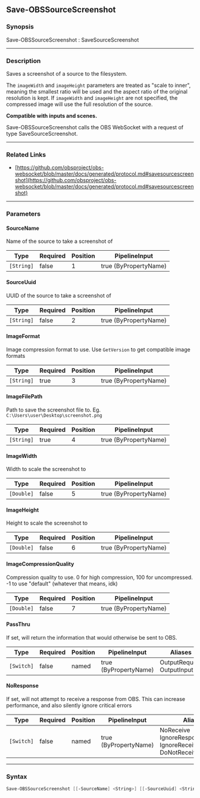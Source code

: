 Save-OBSSourceScreenshot
------------------------

### Synopsis
Save-OBSSourceScreenshot : SaveSourceScreenshot

---

### Description

Saves a screenshot of a source to the filesystem.

The `imageWidth` and `imageHeight` parameters are treated as "scale to inner", meaning the smallest ratio will be used and the aspect ratio of the original resolution is kept.
If `imageWidth` and `imageHeight` are not specified, the compressed image will use the full resolution of the source.

**Compatible with inputs and scenes.**

Save-OBSSourceScreenshot calls the OBS WebSocket with a request of type SaveSourceScreenshot.

---

### Related Links
* [https://github.com/obsproject/obs-websocket/blob/master/docs/generated/protocol.md#savesourcescreenshot](https://github.com/obsproject/obs-websocket/blob/master/docs/generated/protocol.md#savesourcescreenshot)

---

### Parameters
#### **SourceName**
Name of the source to take a screenshot of

|Type      |Required|Position|PipelineInput        |
|----------|--------|--------|---------------------|
|`[String]`|false   |1       |true (ByPropertyName)|

#### **SourceUuid**
UUID of the source to take a screenshot of

|Type      |Required|Position|PipelineInput        |
|----------|--------|--------|---------------------|
|`[String]`|false   |2       |true (ByPropertyName)|

#### **ImageFormat**
Image compression format to use. Use `GetVersion` to get compatible image formats

|Type      |Required|Position|PipelineInput        |
|----------|--------|--------|---------------------|
|`[String]`|true    |3       |true (ByPropertyName)|

#### **ImageFilePath**
Path to save the screenshot file to. Eg. `C:\Users\user\Desktop\screenshot.png`

|Type      |Required|Position|PipelineInput        |
|----------|--------|--------|---------------------|
|`[String]`|true    |4       |true (ByPropertyName)|

#### **ImageWidth**
Width to scale the screenshot to

|Type      |Required|Position|PipelineInput        |
|----------|--------|--------|---------------------|
|`[Double]`|false   |5       |true (ByPropertyName)|

#### **ImageHeight**
Height to scale the screenshot to

|Type      |Required|Position|PipelineInput        |
|----------|--------|--------|---------------------|
|`[Double]`|false   |6       |true (ByPropertyName)|

#### **ImageCompressionQuality**
Compression quality to use. 0 for high compression, 100 for uncompressed. -1 to use "default" (whatever that means, idk)

|Type      |Required|Position|PipelineInput        |
|----------|--------|--------|---------------------|
|`[Double]`|false   |7       |true (ByPropertyName)|

#### **PassThru**
If set, will return the information that would otherwise be sent to OBS.

|Type      |Required|Position|PipelineInput        |Aliases                      |
|----------|--------|--------|---------------------|-----------------------------|
|`[Switch]`|false   |named   |true (ByPropertyName)|OutputRequest<br/>OutputInput|

#### **NoResponse**
If set, will not attempt to receive a response from OBS.
This can increase performance, and also silently ignore critical errors

|Type      |Required|Position|PipelineInput        |Aliases                                                                |
|----------|--------|--------|---------------------|-----------------------------------------------------------------------|
|`[Switch]`|false   |named   |true (ByPropertyName)|NoReceive<br/>IgnoreResponse<br/>IgnoreReceive<br/>DoNotReceiveResponse|

---

### Syntax
```PowerShell
Save-OBSSourceScreenshot [[-SourceName] <String>] [[-SourceUuid] <String>] [-ImageFormat] <String> [-ImageFilePath] <String> [[-ImageWidth] <Double>] [[-ImageHeight] <Double>] [[-ImageCompressionQuality] <Double>] [-PassThru] [-NoResponse] [<CommonParameters>]
```
